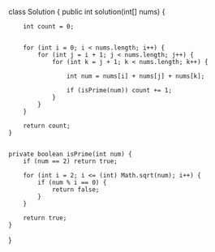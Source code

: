 class Solution {
    public int solution(int[] nums) {

        int count = 0;
        
      
        for (int i = 0; i < nums.length; i++) {
            for (int j = i + 1; j < nums.length; j++) {
                for (int k = j + 1; k < nums.length; k++) {
   
                    int num = nums[i] + nums[j] + nums[k];
        
                    if (isPrime(num)) count += 1;
                }
            }
        }

        return count;
    }
    
    
    private boolean isPrime(int num) {
        if (num == 2) return true;
        
        for (int i = 2; i <= (int) Math.sqrt(num); i++) {
            if (num % i == 0) {
                return false;
            }
        }
        
        return true;
    }
}
